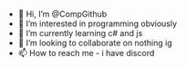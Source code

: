 - 👋 Hi, I’m @CompGithub
- 👀 I’m interested in programming obviously
- 🌱 I’m currently learning c# and js
- 💞️ I’m looking to collaborate on nothing ig
- 📫 How to reach me - i have discord

